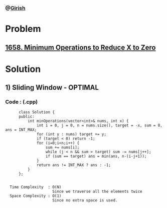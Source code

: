 ### @[Girish](https://www.linkedin.com/in/girish-sudhakar/)

# Problem

## [1658. Minimum Operations to Reduce X to Zero](https://leetcode.com/problems/minimum-operations-to-reduce-x-to-zero/)


# Solution 

## 1) Sliding Window - OPTIMAL

       
      
      
   ### Code : (.cpp)
    
          class Solution {
          public:
              int minOperations(vector<int>& nums, int x) {
                  int i = 0, j = 0, n = nums.size(), target = -x, sum = 0, ans = INT_MAX;
                  for (int y : nums) target += y;
                  if (target < 0) return -1;
                  for (i=0;i<n;i++) {
                      sum += nums[i];
                      while (j < n && sum > target) sum -= nums[j++];
                      if (sum == target) ans = min(ans, n-(i-j+1));
                  }
                  return ans != INT_MAX ? ans : -1;
              }
          };

 
      Time Complexity  : O(N) 
                         Since we traverse all the elements twice
      Space Complexity : O(1)
                         Since no extra space is used.
